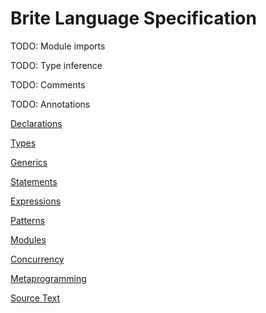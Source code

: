Brite Language Specification
============================

TODO: Module imports

TODO: Type inference

TODO: Comments

TODO: Annotations

[Declarations](declarations/index.md)

[Types](types.md)

[Generics](generics.md)

[Statements](statements.md)

[Expressions](expressions.md)

[Patterns](patterns.md)

[Modules](modules.md)

[Concurrency](concurrency.md)

[Metaprogramming](metaprogramming.md)

[Source Text](source-text.md)

